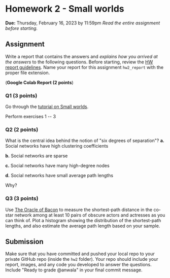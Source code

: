# Homework 2 - Small worlds
**Due:** Thursday, February 16, 2023 by 11:59pm
 *Read the entire assignment before starting.*

## Assignment

Write a report that contains the answers and *explains how you arrived at the answers* to the following questions. Before starting, review the [HW report guidelines](https://github.com/anwala/teaching-network-science/blob/main/spring-2023/homework/hw0/README.md).  Name your report for this assignment `hw2_report` with the proper file extension.

(**Google Colab Report (2 points**)

### Q1 (3 points)

Go through the [tutorial on Small worlds](https://github.com/anwala/teaching-network-science/blob/main/spring-2023/week-3/data_340_02_s23_mod_03_small_worlds.ipynb).

Perform exercises 1 -- 3    
    
### Q2 (2 points)

What is the central idea behind the notion of "six degrees of separation"?
**a.** Social networks have high clustering coefficients

**b.** Social networks are sparse

**c.** Social networks have many high-degree nodes

**d.** Social networks have small average path lengths

Why?

### Q3 (3 points)

Use [The Oracle of Bacon](http://oracleofbacon.org/) to measure the shortest-path distance in the co-star network among at least 10 pairs of obscure actors and actresses as you can think of. Plot a histogram showing the distribution of the shortest-path lengths, and also estimate the average path length based on your sample.

## Submission

Make sure that you have committed and pushed your local repo to your private GitHub repo (inside the `hw2` folder).  Your repo should include your report, images, and any code you developed to answer the questions.  Include "Ready to grade @anwala" in your final commit message. 
